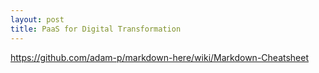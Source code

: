 ```yaml
---
layout: post
title: PaaS for Digital Transformation
---
```


<https://github.com/adam-p/markdown-here/wiki/Markdown-Cheatsheet>
